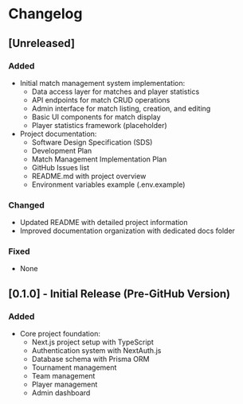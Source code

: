 # Changelog

## [Unreleased]

### Added
- Initial match management system implementation:
  - Data access layer for matches and player statistics
  - API endpoints for match CRUD operations
  - Admin interface for match listing, creation, and editing
  - Basic UI components for match display
  - Player statistics framework (placeholder)
- Project documentation:
  - Software Design Specification (SDS)
  - Development Plan
  - Match Management Implementation Plan
  - GitHub Issues list
  - README.md with project overview
  - Environment variables example (.env.example)

### Changed
- Updated README with detailed project information
- Improved documentation organization with dedicated docs folder

### Fixed
- None

## [0.1.0] - Initial Release (Pre-GitHub Version)

### Added
- Core project foundation:
  - Next.js project setup with TypeScript
  - Authentication system with NextAuth.js
  - Database schema with Prisma ORM
  - Tournament management
  - Team management
  - Player management
  - Admin dashboard

